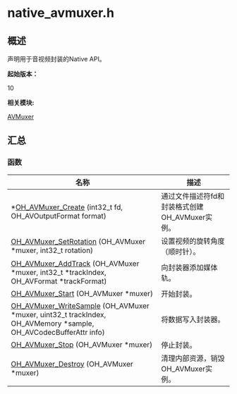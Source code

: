 # native_avmuxer.h


## 概述

声明用于音视频封装的Native API。

**起始版本：**

10

**相关模块:**

[AVMuxer](_a_v_muxer.md)


## 汇总


### 函数

| 名称 | 描述 | 
| -------- | -------- |
| \*[OH_AVMuxer_Create](_a_v_muxer.md#oh_avmuxer_create) (int32_t fd, OH_AVOutputFormat format) | 通过文件描述符fd和封装格式创建OH_AVMuxer实例。 | 
| [OH_AVMuxer_SetRotation](_a_v_muxer.md#oh_avmuxer_setrotation) (OH_AVMuxer \*muxer, int32_t rotation) | 设置视频的旋转角度（顺时针）。 | 
| [OH_AVMuxer_AddTrack](_a_v_muxer.md#oh_avmuxer_addtrack) (OH_AVMuxer \*muxer, int32_t \*trackIndex, OH_AVFormat \*trackFormat) | 向封装器添加媒体轨。 | 
| [OH_AVMuxer_Start](_a_v_muxer.md#oh_avmuxer_start) (OH_AVMuxer \*muxer) | 开始封装。 | 
| [OH_AVMuxer_WriteSample](_a_v_muxer.md#oh_avmuxer_writesample) (OH_AVMuxer \*muxer, uint32_t trackIndex, OH_AVMemory \*sample, OH_AVCodecBufferAttr info) | 将数据写入封装器。 | 
| [OH_AVMuxer_Stop](_a_v_muxer.md#oh_avmuxer_stop) (OH_AVMuxer \*muxer) | 停止封装。 | 
| [OH_AVMuxer_Destroy](_a_v_muxer.md#oh_avmuxer_destroy) (OH_AVMuxer \*muxer) | 清理内部资源，销毁OH_AVMuxer实例。 | 